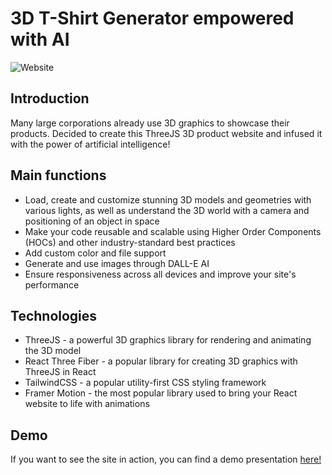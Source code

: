 # 3D T-Shirt Generator empowered with AI
![Website](https://i.ibb.co/0K3Ljgk/tshirt.png)

## Introduction
Many large corporations already use 3D graphics to showcase their products. Decided to create this ThreeJS 3D product website and infused it with the power of artificial intelligence! 
 
## Main functions
- Load, create and customize stunning 3D models and geometries with various lights, as well as understand the 3D world with a camera and positioning of an object in space
- Make your code reusable and scalable using Higher Order Components (HOCs) and other industry-standard best practices
- Add custom color and file support
- Generate and use images through DALL-E AI
- Ensure responsiveness across all devices and improve your site's performance

## Technologies
- ThreeJS - a powerful 3D graphics library for rendering and animating the 3D model
- React Three Fiber - a popular library for creating 3D graphics with ThreeJS in React
- TailwindCSS - a popular utility-first CSS styling framework
- Framer Motion - the most popular library used to bring your React website to life with animations

## Demo
If you want to see the site in action, you can find a demo presentation <a href="https://www.youtube.com/watch?v=Qrk8w1z6PXw" target="_blank">here!</a>


